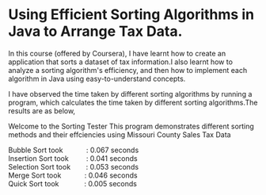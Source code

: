 # Using Efficient Sorting Algorithms in Java to Arrange Tax Data.

In this course (offered by Coursera), I have learnt how to create an application that sorts a dataset of tax information.I also learnt how to analyze a sorting algorithm's efficiency, and then how to implement each algorithm in Java using easy-to-understand concepts.

I have observed the time taken by different sorting algorithms by running a program, which calculates the time taken by different sorting algorithms.The results are as below,


Welcome to the Sorting Tester
This program demonstrates different sorting methods and their effciencies using Missouri County Sales Tax Data    

Bubble Sort took &nbsp;&nbsp;&nbsp;&nbsp;&nbsp;&nbsp;&nbsp;&nbsp;&nbsp;&nbsp;    : 0.067 seconds  
Insertion Sort took &nbsp;&nbsp;&nbsp;&nbsp;&nbsp;&nbsp;&nbsp;&nbsp;: 0.041 seconds  
Selection Sort took &nbsp;&nbsp;&nbsp;&nbsp;&nbsp;&nbsp;&nbsp;: 0.053 seconds  
Merge Sort took &nbsp;&nbsp;&nbsp;&nbsp;&nbsp;&nbsp;&nbsp;&nbsp;&nbsp;&nbsp; : 0.046 seconds  
Quick Sort took  &nbsp;&nbsp;&nbsp;&nbsp;&nbsp;&nbsp;&nbsp;&nbsp;&nbsp;&nbsp;&nbsp;   : 0.005 seconds
